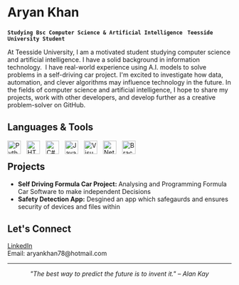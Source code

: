 # Aryan Khan


  **`Studying Bsc Computer Science & Artificial Intelligence `**
  **`Teesside University Student`**



<p>
At Teesside University, I am a motivated student studying computer science and artificial intelligence. I have a solid background in information technology.  I have real-world experience using A.I. models to solve problems in a self-driving car project.  I'm excited to investigate how data, automation, and clever algorithms may influence technology in the future.  In the fields of computer science and artificial intelligence, I hope to share my projects, work with other developers, and develop further as a creative problem-solver on GitHub.
</p>



## Languages & Tools

  <img align="left"  style="padding-right:10px;" src="https://cdn.jsdelivr.net/gh/devicons/devicon/icons/python/python-original.svg" alt="Python" width="30"/>
  <img align="left"  style="padding-right:10px;"  src="https://cdn.jsdelivr.net/gh/devicons/devicon/icons/html5/html5-original.svg" alt="HTML" width="30"/>
  <img align="left"  style="padding-right:10px;"  src="https://cdn.jsdelivr.net/gh/devicons/devicon@latest/icons/csharp/csharp-original.svg" alt="C#" width="30"/>
  <img align="left"  style="padding-right:10px;"  src="https://cdn.jsdelivr.net/gh/devicons/devicon/icons/java/java-original.svg" alt="Java" width="30"/>
  <img align="left"  style="padding-right:10px;"  src="https://cdn.jsdelivr.net/gh/devicons/devicon/icons/visualstudio/visualstudio-plain.svg" alt="Visual Studio" width="30"/>
  <img align="left"  style="padding-right:10px;"  src="https://cdn.jsdelivr.net/gh/devicons/devicon/icons/netbeans/netbeans-original.svg" alt="NetBeans" width="30"/>
  <img align="left"  style="padding-right:10px;"  src="https://files.svgcdn.io/logos/brackets.png" alt="Brackets" width="30"/>
 <br/>


## Projects
<ul>
  <li><strong>Self Driving Formula Car Project: </strong> Analysing and Programming Formula Car Software to make independent Decisions </li>
  <li><strong>Safety Detection App:</strong> Desgined an app which safegaurds and ensures security of devices and files within</li>
</ul>

## Let's Connect
<ul style="list-style-type: none; padding-left: 0;">
  <li>
    <a href="https://www.linkedin.com/in/aryan-khan-a0183526b/" target="_blank">LinkedIn</a>
  </li>
  <li>Email: aryankhan78@hotmail.com</li>
</ul>


<hr>

<p align="center">
  <em>"The best way to predict the future is to invent it." – Alan Kay</em>
</p>
